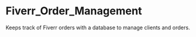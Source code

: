 # Fiverr_Order_Management
Keeps track of Fiverr orders with a database to manage clients and orders.